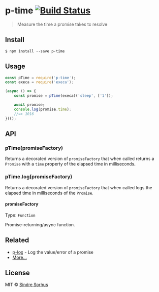# p-time [![Build Status](https://travis-ci.org/sindresorhus/p-time.svg?branch=master)](https://travis-ci.org/sindresorhus/p-time)

> Measure the time a promise takes to resolve


## Install

```
$ npm install --save p-time
```


## Usage

```js
const pTime = require('p-time');
const execa = require('execa');

(async () => {
	const promise = pTime(execa)('sleep', ['1']);

	await promise;
	console.log(promise.time);
	//=> 1016
})();
```


## API

### pTime(promiseFactory)

Returns a decorated version of `promiseFactory` that when called returns a `Promise` with a `time` property of the elapsed time in milliseconds.

### pTime.log(promiseFactory)

Returns a decorated version of `promiseFactory` that when called logs the elapsed time in milliseconds of the `Promise`.

#### promiseFactory

Type: `Function`

Promise-returning/async function.


## Related

- [p-log](https://github.com/sindresorhus/p-log) - Log the value/error of a promise
- [More…](https://github.com/sindresorhus/promise-fun)


## License

MIT © [Sindre Sorhus](https://sindresorhus.com)
